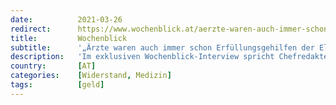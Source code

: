 ```yaml
---
date:          2021-03-26
redirect:      https://www.wochenblick.at/aerzte-waren-auch-immer-schon-erfuellungsgehilfen-der-eliten/
title:         Wochenblick
subtitle:      '„Ärzte waren auch immer schon Erfüllungsgehilfen der Eliten“'
description:   'Im exklusiven Wochenblick-Interview spricht Chefredakteurin Elsa Mittmannsgruber mit Dr. Gerd Reuther über die Stellung der Ärzte, die Pharmaindustrie, die Corona-Krise und über sein neuestes Buch „Heilung Nebensache“. Dabei spart Reuther, der mit 32 Jahren einer der jüngsten Chefärzte in Deutschland war, nicht mit Kritik an seinen Kollegen und liefert interessante Hintergründe zum Gesundheitswesen.'
country:       [AT]
categories:    [Widerstand, Medizin]
tags:          [geld]
---
```

